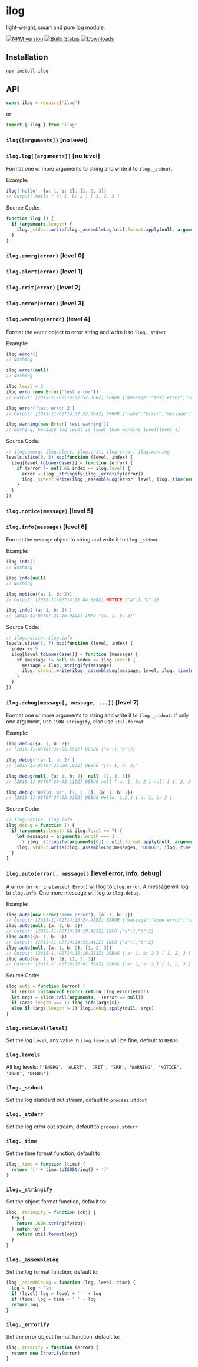 # ilog

light-weight, smart and pure log module.

[![NPM version][npm-image]][npm-url]
[![Build Status][travis-image]][travis-url]
[![Downloads][downloads-image]][downloads-url]

## Installation

```sh
npm install ilog
```

## API

```js
const ilog = require('ilog')
```

or
```ts
import { ilog } from 'ilog'
```

### `ilog([arguments])` [no level]

### `ilog.log([arguments])` [no level]

Format one or more arguments to string and write it to `ilog._stdout`.

Example:

```js
ilog('hello', {a: 1, b: 2}, [1, 2, 3])
// Output: hello { a: 1, b: 2 } [ 1, 2, 3 ]
```

Source Code:

```js
function ilog () {
  if (arguments.length) {
    ilog._stdout.write(ilog._assembleLog(util.format.apply(null, arguments)))
  }
}
```

### `ilog.emerg(error)` [level 0]

### `ilog.alert(error)` [level 1]

### `ilog.crit(error)` [level 2]

### `ilog.error(error)` [level 3]

### `ilog.warning(error)` [level 4]

Format the `error` object to error string and write it to `ilog._stderr`.

Example:

```js
ilog.error()
// Nothing

ilog.error(null)
// Nothing

ilog.level = 3
ilog.error(new Error('test error'))
// Output: [2015-11-02T14:07:52.368Z] ERROR {"message":"test error","name":"Error","stack":"Error: test error\n ..."}

ilog.error('test error 2')
// Output: [2015-11-02T14:07:52.368Z] ERROR {"name":"Error","message":"test error 2"}

ilog.warning(new Error('test warning'))
// Nothing, because log level is lower than warning level[level 4]
```

Source Code:

```js
// ilog.emerg, ilog.alert, ilog.crit, ilog.error, ilog.warning
levels.slice(0, 5).map(function (level, index) {
  ilog[level.toLowerCase()] = function (error) {
    if (error != null && index <= ilog.level) {
      error = ilog._stringify(ilog._errorify(error))
      ilog._stderr.write(ilog._assembleLog(error, level, ilog._time(new Date())))
    }
  }
})
```

### `ilog.notice(message)` [level 5]

### `ilog.info(message)` [level 6]

Format the `message` object to string and write it to `ilog._stdout`.

Example:

```js
ilog.info()
// Nothing

ilog.info(null)
// Nothing

ilog.notice({a: 1, b: 2})
// Output: [2015-11-02T14:11:44.588Z] NOTICE {"a":1,"b":2}

ilog.info('{a: 1, b: 2}')
// [2015-11-05T07:21:36.916Z] INFO "{a: 1, b: 2}"
```

Source Code:

```js
// ilog.notice, ilog.info
levels.slice(5, 7).map(function (level, index) {
  index += 5
  ilog[level.toLowerCase()] = function (message) {
    if (message != null && index <= ilog.level) {
      message = ilog._stringify(message)
      ilog._stdout.write(ilog._assembleLog(message, level, ilog._time(new Date())))
    }
  }
})
```

### `ilog.debug(message[, message, ...])` [level 7]

Format one or more arguments to string and write it to `ilog._stdout`.
if only one argument, use `JSON.stringify`, else use `util.format`

Example:

```js
ilog.debug({a: 1, b: 2})
// [2015-11-05T07:24:55.551Z] DEBUG {"a":1,"b":2}

ilog.debug('{a: 1, b: 2}')
// [2015-11-05T07:25:20.103Z] DEBUG "{a: 1, b: 2}"

ilog.debug(null, {a: 1, b: 2}, null, [1, 2, 3])
// [2015-11-05T07:26:03.119Z] DEBUG null { a: 1, b: 2 } null [ 1, 2, 3 ]

ilog.debug('Hello, %s', [1, 2, 3], {a: 1, b: 2})
// [2015-11-05T07:27:02.020Z] DEBUG Hello, 1,2,3 { a: 1, b: 2 }
```

Source Code:

```js
// ilog.notice, ilog.info
ilog.debug = function () {
  if (arguments.length && ilog.level >= 7) {
    let messages = arguments.length === 1
      ? ilog._stringify(arguments[0]) : util.format.apply(null, arguments)
    ilog._stdout.write(ilog._assembleLog(messages, 'DEBUG', ilog._time(new Date())))
  }
}
```

### `ilog.auto(error[, message])` [level error, info, debug]

A `error` (`error instanceof Error`) will log to `ilog.error`.
A message will log to `ilog.info`.
One more message will log to `ilog.debug`.

Example:

```js
ilog.auto(new Error('some error'), {a: 1, b: 2})
// Output: [2015-11-02T14:13:24.409Z] ERROR {"message":"some error","name":"Error","stack":"Error: some error\n ..."}
ilog.auto(null, {a: 1, b: 2})
// Output: [2015-11-02T14:14:18.483Z] INFO {"a":1,"b":2}
ilog.auto({a: 1, b: 2})
// Output: [2015-11-02T14:14:53.412Z] INFO {"a":1,"b":2}
ilog.auto(null, {a: 1, b: 2}, [1, 2, 3])
// Output: [2015-11-02T14:15:16.933Z] DEBUG { a: 1, b: 2 } [ 1, 2, 3 ]
ilog.auto({a: 1, b: 2}, [1, 2, 3])
// Output: [2015-11-02T14:15:41.398Z] DEBUG { a: 1, b: 2 } [ 1, 2, 3 ]
```

Source Code:

```js
ilog.auto = function (error) {
  if (error instanceof Error) return ilog.error(error)
  let args = slice.call(arguments, +(error == null))
  if (args.length === 1) ilog.info(args[0])
  else if (args.length > 1) ilog.debug.apply(null, args)
}
```

### `ilog.setLevel(level)`

Set the log `level`, any value in `ilog.levels` will be fine, default to `DEBUG`

### `ilog.levels`

All log levels: `['EMERG', 'ALERT', 'CRIT', 'ERR', 'WARNING', 'NOTICE', 'INFO', 'DEBUG']`.

### `ilog._stdout`

Set the log standard out stream, default to `process.stdout`

### `ilog._stderr`

Set the log error out stream, default to `process.stderr`

### `ilog._time`

Set the time format function, default to:

```js
ilog._time = function (time) {
  return '[' + time.toISOString() + ']'
}
```

### `ilog._stringify`

Set the object format function, default to:

```js
ilog._stringify = function (obj) {
  try {
    return JSON.stringify(obj)
  } catch (e) {
    return util.format(obj)
  }
}
```

### `ilog._assembleLog`

Set the log format function, default to:

```js
ilog._assembleLog = function (log, level, time) {
  log = log + '\n'
  if (level) log = level + ' ' + log
  if (time) log = time + ' ' + log
  return log
}
```

### `ilog._errorify`

Set the error object format function, default to:

```js
ilog._errorify = function (error) {
  return new Errorify(error)
}
```

[npm-url]: https://npmjs.org/package/ilog
[npm-image]: http://img.shields.io/npm/v/ilog.svg

[travis-url]: https://travis-ci.org/teambition/ilog
[travis-image]: http://img.shields.io/travis/teambition/ilog.svg

[downloads-url]: https://npmjs.org/package/ilog
[downloads-image]: http://img.shields.io/npm/dm/ilog.svg?style=flat-square
